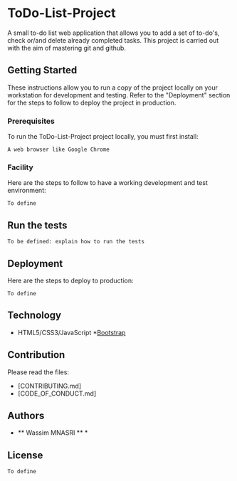 # ToDo-List-Project
A small to-do list web application that allows you to add a set of to-do's, check or/and delete already completed tasks. This project is carried out with the aim of mastering git and github.

## Getting Started

These instructions allow you to run a copy of the project locally on your workstation for development and testing. Refer to the "Deployment" section for the steps to follow to deploy the project in production.

### Prerequisites

To run the ToDo-List-Project project locally, you must first install:

```
A web browser like Google Chrome

```

### Facility

Here are the steps to follow to have a working development and test environment:


```
To define
```



## Run the tests

```
To be defined: explain how to run the tests
```


## Deployment

Here are the steps to deploy to production:

```
To define
```

## Technology

* HTML5/CSS3/JavaScript
*[Bootstrap](https://getbootstrap.com/)

## Contribution

Please read the files:
* [CONTRIBUTING.md]
* [CODE_OF_CONDUCT.md]

## Authors

* ** Wassim MNASRI ** *

## License

```
To define
```
